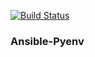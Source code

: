 [![Build Status](https://travis-ci.org/speedy-looper/ansible-pyenv.svg?branch=master)](https://travis-ci.org/speedy-looper/ansible-pyenv)

### Ansible-Pyenv

